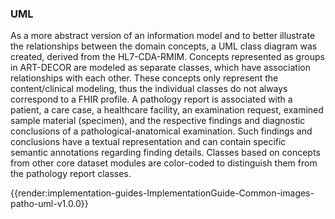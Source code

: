  ### UML

As a more abstract version of an information model and to better illustrate the relationships between the domain concepts, a UML class diagram was created, derived from the HL7-CDA-RMIM. Concepts represented as groups in ART-DECOR are modeled as separate classes, which have association relationships with each other. These concepts only represent the content/clinical modeling, thus the individual classes do not always correspond to a FHIR profile. A pathology report is associated with a patient, a care case, a healthcare facility, an examination request, examined sample material (specimen), and the respective findings and diagnostic conclusions of a pathological-anatomical examination. Such findings and conclusions have a textual representation and can contain specific semantic annotations regarding finding details. Classes based on concepts from other core dataset modules are color-coded to distinguish them from the pathology report classes.

{{render:implementation-guides-ImplementationGuide-Common-images-patho-uml-v1.0.0}}